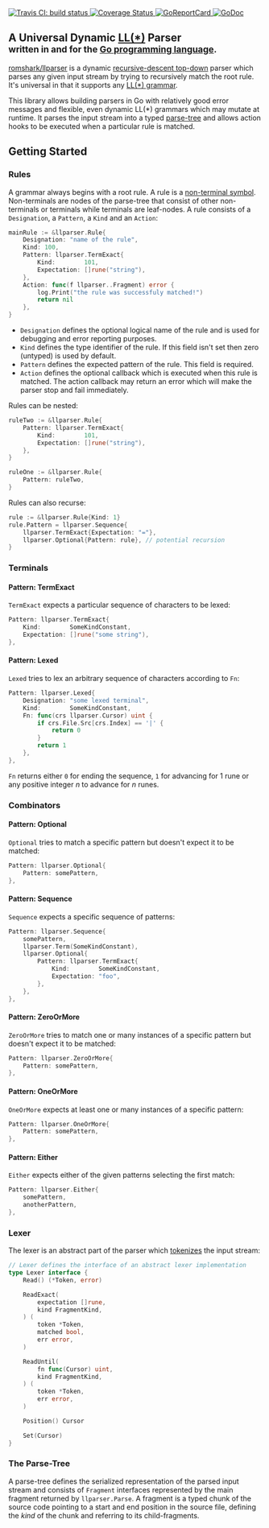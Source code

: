 <a href="https://travis-ci.org/romshark/llparser">
	<img src="https://travis-ci.org/romshark/llparser.svg?branch=master" alt="Travis CI: build status">
</a>
<a href='https://coveralls.io/github/romshark/llparser'>
	<img src='https://coveralls.io/repos/github/romshark/llparser/badge.svg' alt='Coverage Status' />
</a>
<a href="https://goreportcard.com/report/github.com/romshark/llparser">
	<img src="https://goreportcard.com/badge/github.com/romshark/llparser" alt="GoReportCard">
</a>
<a href="https://godoc.org/github.com/romshark/llparser">
	<img src="https://godoc.org/github.com/romshark/llparser?status.svg" alt="GoDoc">
</a>

<h2>
	<span>A Universal Dynamic <a href="https://en.wikipedia.org/wiki/LL_parser">LL(*)</a> Parser</span>
	<br>
	<sub>written in and for the <a href="https://golang.org/">Go programming language</a>.</sub>
</h2>

[romshark/llparser](https://github.com/romshark/llparser) is a dynamic [recursive-descent top-down](https://en.wikipedia.org/wiki/Recursive_descent_parser) parser which parses any given input stream by trying to recursively match the root rule.
It's universal in that it supports any [LL(*) grammar](https://en.wikipedia.org/wiki/LL_grammar).

This library allows building parsers in Go with relatively good error messages and flexible, even dynamic LL(*) grammars which may mutate at runtime. It parses the input stream into a typed [parse-tree](https://en.wikipedia.org/wiki/Parse_tree) and allows action hooks to be executed when a particular rule is matched.

## Getting Started

### Rules

A grammar always begins with a root rule. A rule is a [non-terminal symbol](https://en.wikipedia.org/wiki/Terminal_and_nonterminal_symbols#Nonterminal_symbols). Non-terminals are nodes of the parse-tree that consist of other non-terminals or terminals while terminals are leaf-nodes. A rule consists of a `Designation`, a `Pattern`, a `Kind` and an `Action`:
```go
mainRule := &llparser.Rule{
	Designation: "name of the rule",
	Kind: 100,
	Pattern: llparser.TermExact{
		Kind:        101,
		Expectation: []rune("string"),
	},
	Action: func(f llparser..Fragment) error {
		log.Print("the rule was successfuly matched!")
		return nil
	},
}
```
- `Designation` defines the optional logical name of the rule and is used for debugging and error reporting purposes.
- `Kind` defines the type identifier of the rule. If this field isn't set then zero (untyped) is used by default.
- `Pattern` defines the expected pattern of the rule. This field is required.
- `Action` defines the optional callback which is executed when this rule is matched. The action callback may return an error which will make the parser stop and fail immediately.

Rules can be nested:
```go
ruleTwo := &llparser.Rule{
	Pattern: llparser.TermExact{
		Kind:        101,
		Expectation: []rune("string"),
	},
}

ruleOne := &llparser.Rule{
	Pattern: ruleTwo,
}
```

Rules can also recurse:

```go
rule := &llparser.Rule{Kind: 1}
rule.Pattern = llparser.Sequence{
	llparser.TermExact{Expectation: "="},
	llparser.Optional{Pattern: rule}, // potential recursion
}
```

### Terminals

#### Pattern: TermExact
`TermExact` expects a particular sequence of characters to be lexed:

```go
Pattern: llparser.TermExact{
	Kind:        SomeKindConstant,
	Expectation: []rune("some string"),
},
```

#### Pattern: Lexed
`Lexed` tries to lex an arbitrary sequence of characters according to `Fn`:

```go
Pattern: llparser.Lexed{
	Designation: "some lexed terminal",
	Kind:        SomeKindConstant,
	Fn: func(crs llparser.Cursor) uint {
		if crs.File.Src[crs.Index] == '|' {
			return 0
		}
		return 1
	},
},
```
`Fn` returns either `0` for ending the sequence, `1` for advancing for 1 rune or any positive integer _n_ to advance for _n_ runes.

### Combinators

#### Pattern: Optional
`Optional` tries to match a specific pattern but doesn't expect it to be matched:

```go
Pattern: llparser.Optional{
	Pattern: somePattern,
},
```

#### Pattern: Sequence
`Sequence` expects a specific sequence of patterns:

```go
Pattern: llparser.Sequence{
	somePattern,
	llparser.Term(SomeKindConstant),
	llparser.Optional{
		Pattern: llparser.TermExact{
			Kind:        SomeKindConstant,
			Expectation: "foo",
		},
	},
},
```

#### Pattern: ZeroOrMore
`ZeroOrMore` tries to match one or many instances of a specific pattern but doesn't expect it to be matched:

```go
Pattern: llparser.ZeroOrMore{
	Pattern: somePattern,
},
```

#### Pattern: OneOrMore
`OneOrMore` expects at least one or many instances of a specific pattern:

```go
Pattern: llparser.OneOrMore{
	Pattern: somePattern,
},
```

#### Pattern: Either
`Either` expects either of the given patterns selecting the first match:

```go
Pattern: llparser.Either{
	somePattern,
	anotherPattern,
},
```
### Lexer

The lexer is an abstract part of the parser which [tokenizes](https://en.wikipedia.org/wiki/Lexical_analysis#Tokenization) the input stream:

```go
// Lexer defines the interface of an abstract lexer implementation
type Lexer interface {
	Read() (*Token, error)

	ReadExact(
		expectation []rune,
		kind FragmentKind,
	) (
		token *Token,
		matched bool,
		err error,
	)

	ReadUntil(
		fn func(Cursor) uint,
		kind FragmentKind,
	) (
		token *Token,
		err error,
	)

	Position() Cursor

	Set(Cursor)
}
```

### The Parse-Tree

A parse-tree defines the serialized representation of the parsed input stream and consists of `Fragment` interfaces represented by the main fragment returned by `llparser.Parse`. A fragment is a typed chunk of the source code pointing to a start and end position in the source file, defining the *kind* of the chunk and referring to its child-fragments.
